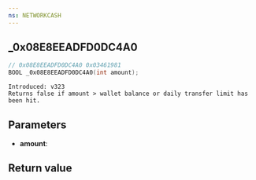 ```yaml
---
ns: NETWORKCASH
---
```

## _0x08E8EEADFD0DC4A0

```c
// 0x08E8EEADFD0DC4A0 0x03461981
BOOL _0x08E8EEADFD0DC4A0(int amount);
```

```
Introduced: v323
Returns false if amount > wallet balance or daily transfer limit has been hit.
```

## Parameters
* **amount**:

## Return value
